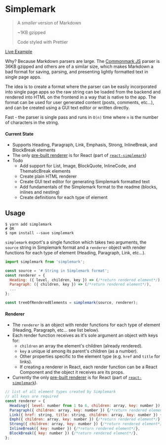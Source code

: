 # Simplemark

> A *smaller* version of Markdown
>
> ~1KB gzipped
>
> Code styled with Prettier

[Live Example](http://simplemark.rafrex.com)

Why? Because Markdown parsers are large. The [Commonmark JS](https://github.com/jgm/commonmark.js) parser is 36KB gzipped and others are of a similar size, which makes Markdown a bad format for saving, parsing, and presenting lightly formatted text in single page apps.

The idea is to create a format where the parser can be easily incorporated into single page apps so the raw string can be loaded from the backend and rendered into HTML on the frontend in a way that is native to the app. The format can be used for user generated content (posts, comments, etc...), and can be created using a GUI text editor or written directly.

Fast - the parser is single pass and runs in `O(n)` time where `n` is the number of characters in the string.

#### Current State
- Supports Heading, Paragraph, Link, Emphasis, Strong, InlineBreak, and BlockBreak elements
- The only [pre-built renderer](https://github.com/rafrex/react-simplemark/blob/master/src/simplemarkReactRenderer.js) is for React (part of [`react-simplemark`](https://github.com/rafrex/react-simplemark))
- Todo
  - Add support for List, Image, BlockQuote, InlineCode, and ThematicBreak elements
  - Create plain HTML renderer
  - Create GUI text editor for generating Simplemark formatted text
  - Add fundamentals of the Simplemark format to the readme (blocks, inlines and nesting)
  - Create definitions for each type of element

## Usage
```shell
$ yarn add simplemark
# OR
$ npm install --save simplemark
```
`simplemark` export's a single function which takes two arguments, the `source` string in Simplemark format and a `renderer` object with render functions for each type of element (Heading, Paragraph, Link, etc...).

```js
import simplemark from 'simplemark';

const source = '# String in Simplemark format';
const renderer = {
  Heading: ({ level, children, key }) => (/*return rendered element*/),
  Paragraph: ({ children, key }) => (/*return rendered element*/),
  ...
};

const treeOfRenderedElements = simplemark(source, renderer);
```

#### Renderer
- The `renderer` is an object with render functions for each type of element (Heading, Paragraph, etc... see list below).
- Each render function receives as it's sole argument an object with keys for:
  - `children` an array the element's children (already rendered).
  - `key` a unique id among its parent's children (as a number).
  - Other properties specific to the element type (e.g. `href` and `title` for links).
  - If creating a renderer in React, each render function can be a React Component and the object it receives are its props.
- Currently the only [pre-built renderer](https://github.com/rafrex/react-simplemark/blob/master/src/simplemarkReactRenderer.js) is for React (part of [`react-simplemark`](https://github.com/rafrex/react-simplemark)).
```js
// list of all element types created by Simplemark
// all keys are required
const renderer = {
  Heading({ level: number from 1 to 6, children: array, key: number }) {/*return rendered element*/},
  Paragraph({ children: array, key: number }) {/*return rendered element*/},
  Link({ href: string, title: string, children: array, key: number }) {/*return rendered element*/},
  Emph({ children: array, key: number }) {/*return rendered element*/},
  Strong({ children: array, key: number }) {/*return rendered element*/},
  InlineBreak({ key: number }) {/*return rendered element*/},
  BlockBreak({ key: number }) {/*return rendered element*/},
};
```

